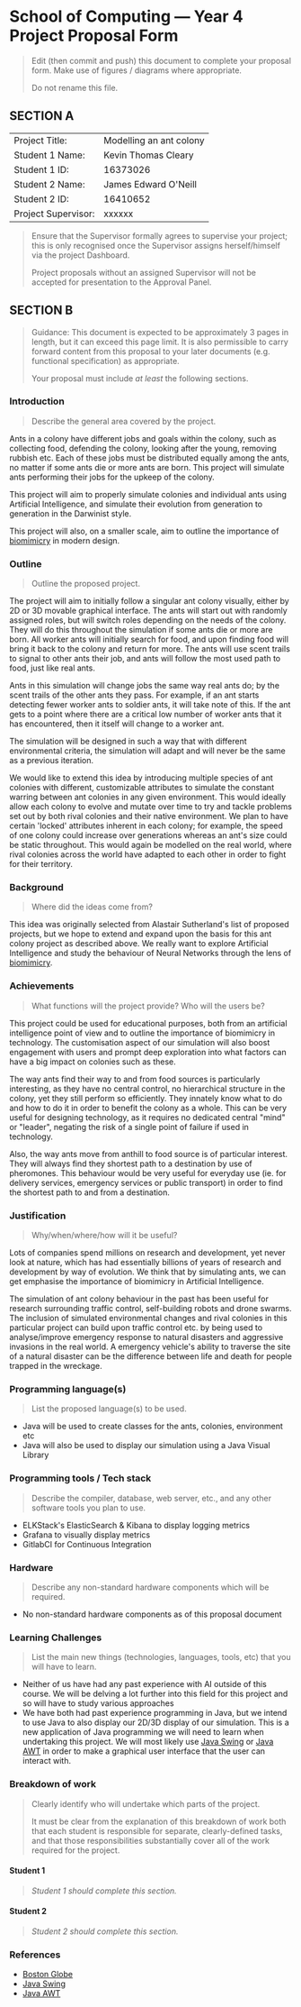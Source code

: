 # School of Computing &mdash; Year 4 Project Proposal Form

> Edit (then commit and push) this document to complete your proposal form.
> Make use of figures / diagrams where appropriate.
>
> Do not rename this file.

## SECTION A

|                     |                         |
|---------------------|-------------------------|
|Project Title:       | Modelling an ant colony |
|Student 1 Name:      | Kevin Thomas Cleary     |
|Student 1 ID:        | 16373026                |
|Student 2 Name:      | James Edward O'Neill    |
|Student 2 ID:        | 16410652                |
|Project Supervisor:  | xxxxxx                  |

> Ensure that the Supervisor formally agrees to supervise your project; this is only recognised once the
> Supervisor assigns herself/himself via the project Dashboard.
>
> Project proposals without an assigned
> Supervisor will not be accepted for presentation to the Approval Panel.

## SECTION B

> Guidance: This document is expected to be approximately 3 pages in length, but it can exceed this page limit.
> It is also permissible to carry forward content from this proposal to your later documents (e.g. functional
> specification) as appropriate.
>
> Your proposal must include *at least* the following sections.


### Introduction

> Describe the general area covered by the project.

Ants in a colony have different jobs and goals within the colony, such as collecting food, defending the colony, looking after the young, removing rubbish etc. Each of these jobs must be distributed equally among the ants, no matter if some ants die or more ants are born. This project will simulate ants performing their jobs for the upkeep of the colony. 

This project will aim to properly simulate colonies and individual ants using Artificial Intelligence, and simulate their evolution from generation to generation in the Darwinist style. 

This project will also, on a smaller scale, aim to outline the importance of [biomimicry](biomimicry-link) in modern design. 

### Outline

> Outline the proposed project.

The project will aim to initially follow a singular ant colony visually, either by 2D or 3D movable graphical interface. The ants will start out with randomly assigned roles, but will switch roles depending on the needs of the colony. They will do this throughout the simulation if some ants die or more are born. All worker ants will initially search for food, and upon finding food will bring it back to the colony and return for more. The ants will use scent trails to signal to other ants their job, and ants will follow the most used path to food, just like real ants. 

Ants in this simulation will change jobs the same way real ants do; by the scent trails of the other ants they pass. For example, if an ant starts detecting fewer worker ants to soldier ants, it will take note of this. If the ant gets to a point where there are a critical low number of worker ants that it has encountered, then it itself will change to a worker ant. 

The simulation will be designed in such a way that with different environmental criteria, the simulation will adapt and will never be the same as a previous iteration. 

We would like to extend this idea by introducing multiple species of ant colonies with different, customizable attributes to simulate the constant warring between ant colonies in any given environment. This would ideally allow each colony to evolve and mutate over time to try and tackle problems set out by both rival colonies and their native environment. We plan to have certain 'locked' attributes inherent in each colony; for example, the speed of one colony could increase over generations whereas an ant's size could be static throughout. This would again be modelled on the real world, where rival colonies across the world have adapted to each other in order to fight for their territory.

### Background

> Where did the ideas come from?

This idea was originally selected from Alastair Sutherland's list of proposed projects, but we hope to extend and expand upon the basis for this ant colony project as described above. We really want to explore Artificial Intelligence and study the behaviour of Neural Networks through the lens of [biomimicry](biomimicry-link). 

### Achievements

> What functions will the project provide? Who will the users be?

This project could be used for educational purposes, both from an artificial intelligence point of view and to outline the importance of biomimicry in technology. The customisation aspect of our simulation will also boost engagement with users and prompt deep exploration into what factors can have a big impact on colonies such as these.

The way ants find their way to and from food sources is particularly interesting, as they have no central control, no hierarchical structure in the colony, yet they still perform so efficiently. They innately know what to do and how to do it in order to benefit the colony as a whole. This can be very useful for designing technology, as it requires no dedicated central "mind" or "leader", negating the risk of a single point of failure if used in technology. 

Also, the way ants move from anthill to food source is of particular interest. They will always find they shortest path to a destination by use of pheromones. This behaviour would be very useful for everyday use (ie. for delivery services, emergency services or public transport) in order to find the shortest path to and from a destination. 

### Justification

> Why/when/where/how will it be useful?

Lots of companies spend millions on research and development, yet never look at nature, which has had essentially billions of years of research and development by way of evolution. We think that by simulating ants, we can get emphasise the importance of biomimicry in Artificial Intelligence.  

The simulation of ant colony behaviour in the past has been useful for research surrounding traffic control, self-building robots and drone swarms. The inclusion of simulated environmental changes and rival colonies in this particular project can build upon traffic control etc. by being used to analyse/improve emergency response to natural disasters and aggressive invasions in the real world. A emergency vehicle's ability to traverse the site of a natural disaster can be the difference between life and death for people trapped in the wreckage. 

### Programming language(s)

> List the proposed language(s) to be used.

- Java will be used to create classes for the ants, colonies, environment etc
- Java will also be used to display our simulation using a Java Visual Library

### Programming tools / Tech stack

> Describe the compiler, database, web server, etc., and any other software tools you plan to use.

- ELKStack's ElasticSearch & Kibana to display logging metrics
- Grafana to visually display metrics
- GitlabCI for Continuous Integration

### Hardware

> Describe any non-standard hardware components which will be required.

- No non-standard hardware components as of this proposal document

### Learning Challenges

> List the main new things (technologies, languages, tools, etc) that you will have to learn.

- Neither of us have had any past experience with AI outside of this course. We will be delving a lot further into this field for this project and so will have to study various approaches
- We have both had past experience programming in Java, but we intend to use Java to also display our 2D/3D display of our simulation. This is a new application of Java programming we will need to learn when undertaking this project. We will most likely use [Java Swing](java-swing-link) or [Java AWT](java-awt-link) in order to make a graphical user interface that the user can interact with. 

### Breakdown of work

> Clearly identify who will undertake which parts of the project.
>
> It must be clear from the explanation of this breakdown of work both that each student is responsible for
> separate, clearly-defined tasks, and that those responsibilities substantially cover all of the work required
> for the project.

#### Student 1

> *Student 1 should complete this section.*

#### Student 2

> *Student 2 should complete this section.*

### References
- [Boston Globe](https://www.bostonglobe.com/ideas/2018/11/09/what-complex-technology-can-learn-from-simple-ants/nRUJgi2duvaS0tg6Nk7WcL/story.html)
- [Java Swing](https://www.guru99.com/java-swing-gui.html)
- [Java AWT](https://www.ntu.edu.sg/home/ehchua/programming/java/J4a_GUI.html)

[biomimicry-link]: https://biomimicry.org/what-is-biomimicry/
[java-swing-link]: https://www.guru99.com/java-swing-gui.html
[java-awt-link]: https://www.ntu.edu.sg/home/ehchua/programming/java/J4a_GUI.html